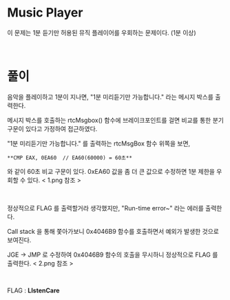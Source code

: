 
# Music Player
이 문제는 1분 듣기만 허용된 뮤직 플레이어를 우회하는 문제이다. (1분 이상)

&nbsp;
# 풀이

음악을 플레이하고 1분이 지나면, "1분 미리듣기만 가능합니다." 라는 메시지 박스를 출력한다.

메시지 박스를 호출하는 rtcMsgbox() 함수에 브레이크포인트를 걸면 비교를 통한 분기 구문이 있다고 가정하여 접근하였다.

"1분 미리듣기만 가능합니다." 를 출력하는 rtcMsgBox 함수 위쪽을 보면, 

``**CMP EAX, 0EA60	// EA60(60000) = 60초**``

와 같이 60초 비교 구문이 있다. 0xEA60 값을 좀 더 큰 값으로 수정하면 1분 제한을 우회할 수 있다. < 1.png 참조 >

&nbsp;

정상적으로 FLAG 를 출력할거라 생각했지만, "Run-time error~" 라는 에러를 출력한다.

Call stack 을 통해 쫓아가보니 0x4046B9 함수를 호출하면서 예외가 발생한 것으로 보여진다. 

JGE -> JMP 로 수정하여 0x4046B9 함수의 호출을 무시하니 정상적으로 FLAG 를 출력한다. < 2.png 참조 >

&nbsp;

FLAG : **LIstenCare**